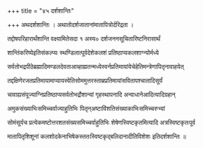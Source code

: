 +++
title = "४५ दर्शशान्तिः"

+++
अथदर्शशान्तिः । अथातोदर्शजातानांमातापित्रोर्दरिद्रता ।

तद्दोषपरिहारार्थंशान्ति वक्ष्यामितेसदा १ अस्य० दर्शजननसूचितारिष्टनिरासार्थं

शान्तिंकरिष्येइतिसंकल्प्यः स्थण्डिलात्पूर्वदेशेकलशं प्रतिष्ठाप्यकलशाग्न्योर्मध्ये

सर्वतोभद्रपीठेब्रह्मादिमण्डलदेवताआव्हाह्मतन्मध्येस्वर्नप्रतिमायांयेचेहेतिमन्त्रेणापितृनावाहयेत्

तद्दक्षिणेरजतप्रतिमायामाप्यायस्वेतिसोममुत्तरस्ताम्रप्रतिमायांसवितापश्चातादिसूर्यं

चावाह्यसंपूज्याग्निप्रतिष्ठाप्यसर्वतोभद्रौशान्यां गृहस्थापनादि अन्वाधानेआदित्यादिग्रहान्

अमुकसंख्याभिःसमिच्चर्वाज्याहुतिभिः पितृन्‌अष्टाविंशतिसंख्याकाभिःसमिच्चरुभ्यां

सोमंसूर्यच प्रत्येकमष्टोत्तरशतसंख्यसमिच्चर्वाहुतिभिः शेषेणस्विष्टकृतमित्यादि अत्रस्विष्टकृतःपूर्व

मातापितृशिशूनां कलशोदकेनाभिषेकस्ततःस्विष्टकृद्बलिदानादीतिविशेशः इतिदर्शशान्तिः ॥
